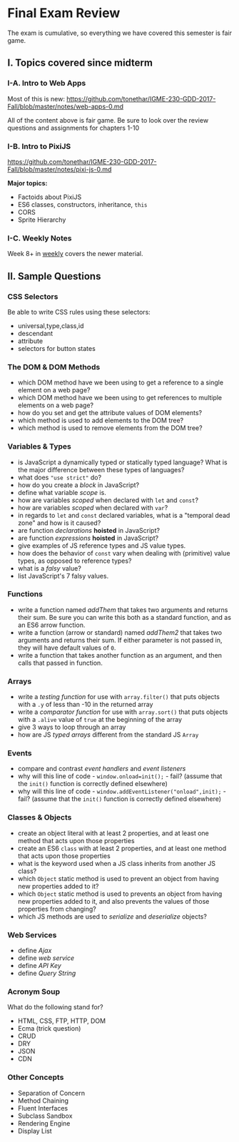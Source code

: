 # Final Exam Review

The exam is cumulative, so everything we have covered this semester is fair game. 

## I. Topics covered since midterm

### I-A. Intro to Web Apps
Most of this is new: https://github.com/tonethar/IGME-230-GDD-2017-Fall/blob/master/notes/web-apps-0.md

All of the content above is fair game. Be sure to look over the review questions and assignments for chapters 1-10


### I-B. Intro to PixiJS
https://github.com/tonethar/IGME-230-GDD-2017-Fall/blob/master/notes/pixi-js-0.md

**Major topics:**
- Factoids about PixiJS
- ES6 classes, constructors, inheritance, `this`
- CORS
- Sprite Hierarchy


### I-C. Weekly Notes
Week 8+ in [weekly](../weekly/) covers the newer material. 



## II. Sample Questions

### CSS Selectors
Be able to write CSS rules using these selectors:
- universal,type,class,id
- descendant
- attribute
- selectors for button states

### The DOM & DOM Methods
- which DOM method have we been using to get a reference to a single element on a web page?
- which DOM method have we been using to get references to multiple elements on a web page?
- how do you set and get the attribute values of DOM elements?
- which method is used to add elements to the DOM tree?
- which method is used to remove elements from the DOM tree?

### Variables & Types
- is JavaScript a dynamically typed or statically typed language? What is the major difference between these types of languages?
- what does `"use strict"` do?
- how do you create a *block* in JavaScript?
- define what variable *scope* is.
- how are variables *scoped* when declared with `let` and `const`?
- how are variables *scoped* when declared with `var`?
- in regards to `let` and `const` declared variables, what is a "temporal dead zone" and how is it caused?
- are function *declarations* **hoisted** in JavaScript?
- are function *expressions* **hoisted** in JavaScript?
- give examples of JS reference types and JS value types.
- how does the behavior of `const` vary when dealing with (primitive) value types, as opposed to reference types?
- what is a *falsy* value?
- list JavaScript's 7 falsy values.

### Functions
- write a function named *addThem* that takes two arguments and returns their sum. Be sure you can write this both as a standard function, and as an ES6 arrow function.
- write a function (arrow or standard) named *addThem2* that takes two arguments and returns their sum. If either parameter is not passed in,  they will have default values of `0`.
- write a function that takes another function as an argument, and then calls that passed in function.

### Arrays
- write a *testing function* for use with `array.filter()` that puts objects with a `.y` of less than -10 in the returned array
- write a *comparator function* for use with `array.sort()` that puts objects with a `.alive` value of `true` at the beginning of the array
- give 3 ways to loop through an array
- how are JS *typed arrays* different from the standard JS `Array`

### Events
- compare and contrast *event handlers* and *event listeners*
- why will this line of code - `window.onload=init();` - fail? (assume that the `init()` function is correctly defined elsewhere)
- why will this line of code - `window.addEventListener("onload",init);` - fail? (assume that the `init()` function is correctly defined elsewhere)

### Classes & Objects
- create an object literal with at least 2 properties, and at least one method that acts upon those properties
- create an ES6 `class` with at least 2 properties, and at least one method that acts upon those properties
- what is the keyword used when a JS class inherits from another JS class?
- which `Object` static method is used to prevent an object from having new properties added to it?
- which `Object` static method is used to prevents an object from having new properties added to it, and also prevents the values of those properties from changing?
- which JS methods are used to *serialize* and *deserialize* objects?

### Web Services
- define *Ajax*
- define *web service*
- define *API Key*
- define *Query String*

### Acronym Soup
What do the following stand for?
- HTML, CSS, FTP, HTTP, DOM
- Ecma (trick question)
- CRUD
- DRY
- JSON
- CDN

### Other Concepts
- Separation of Concern
- Method Chaining
- Fluent Interfaces
- Subclass Sandbox
- Rendering Engine
- Display List
